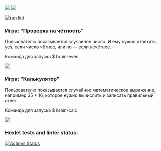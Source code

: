 <a href="https://codeclimate.com/github/codeclimate/codeclimate/maintainability"><img src="https://api.codeclimate.com/v1/badges/a99a88d28ad37a79dbf6/maintainability" /></a>
<a href="https://codeclimate.com/github/codeclimate/codeclimate/test_coverage"><img src="https://api.codeclimate.com/v1/badges/a99a88d28ad37a79dbf6/test_coverage" /></a>

[![run lint](https://github.com/Evgeany/frontend-project-lvl1/actions/workflows/evg-hex-lint.yml/badge.svg?event=push )](https://github.com/Evgeany/frontend-project-lvl1/actions)


### Игра: "Проверка на чётность"

Пользователю показывается случайное число. И ему нужно ответить yes, если число чётное, или no — если нечётное.

Команда для запуска $ brain-even

<a href='https://asciinema.org/a/mU52yQ1ZjwPJfvlU9uBD3z9ci'><img src='https://i2.paste.pics/0494f8fda9fe78d656f33e180a807b42.png' /></a>

### Игра: "Калькулятор"

Пользователю показывается случайное математическое выражение, например 35 + 16, которое нужно вычислить и записать правильный ответ.

Команда для запуска $ brain-calc

<a href='https://asciinema.org/a/SeVJ5AWCNi0LlOcrTDHQtexGI'><img src='https://i2.paste.pics/657ca5c76a8d749daa328bbc5d2a8fc0.png' /></a>

### Hexlet tests and linter status:
[![Actions Status](https://github.com/Evgeany/frontend-project-lvl1/workflows/hexlet-check/badge.svg)](https://github.com/Evgeany/frontend-project-lvl1/actions)
